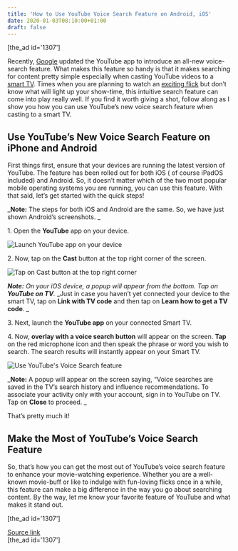 ```yaml
---
title: 'How to Use YouTube Voice Search Feature on Android, iOS'
date: 2020-01-03T08:10:00+01:00
draft: false
---
```


\[the\_ad id='1307'\]  
  

  

Recently, [Google](https://beebom.com/google-page/) updated the YouTube app to introduce an all-new voice-search feature. What makes this feature so handy is that it makes searching for content pretty simple especially when casting YouTube videos to a [smart TV](https://beebom.com/best-4k-tvs-india/). Times when you are planning to watch an [exciting flick](https://beebom.com/best-family-movies-netflix/) but don’t know what will light up your show-time, this intuitive search feature can come into play really well. If you find it worth giving a shot, follow along as I show you how you can use YouTube’s new voice search feature when casting to a smart TV.  

Use YouTube’s New Voice Search Feature on iPhone and Android
------------------------------------------------------------

  

First things first, ensure that your devices are running the latest version of YouTube. The feature has been rolled out for both iOS ( of course iPadOS included) and Android. So, it doesn’t matter which of the two most popular mobile operating systems you are running, you can use this feature. With that said, let’s get started with the quick steps!  

_**Note:** The steps for both iOS and Android are the same. So, we have just shown Android’s screenshots. _  

1\. Open the **YouTube** app on your device.  

![Launch YouTube app on your device](https://beebom.com/wp-content/uploads/2020/01/Launch-YouTube-app-on-your-device.jpg)

2\. Now, tap on the **Cast** button at the top right corner of the screen.  

![Tap on Cast button at the top right corner](https://beebom.com/wp-content/uploads/2020/01/Tap-on-Cast-button-at-the-top-right-corner-.jpg)

_**Note:** On your iOS device, a popup will appear from the bottom. Tap on **YouTube on TV**._ _Just in case you haven’t yet connected your device to the smart TV, tap on **Link with TV code** and then tap on **Learn how to get a TV code**. _  

3\. Next, launch the **YouTube app** on your connected Smart TV.

  
  

  

4\. Now, **overlay with a voice search button** will appear on the screen. **Tap** on the red microphone icon and then speak the phrase or word you wish to search. The search results will instantly appear on your Smart TV.  

![Use YouTube's Voice Search feature](https://beebom.com/wp-content/uploads/2020/01/Use-YouTubes-Voice-Search-feature.jpg)

_**Note:** A popup will appear on the screen saying, “Voice searches are saved in the TV’s search history and influence recommendations. To associate your activity only with your account, sign in to YouTube on TV. Tap on **Close** to proceed. _  

That’s pretty much it!  

Make the Most of YouTube’s Voice Search Feature
-----------------------------------------------

  

So, that’s how you can get the most out of YouTube’s voice search feature to enhance your movie-watching experience. Whether you are a well-known movie-buff or like to indulge with fun-loving flicks once in a while, this feature can make a big difference in the way you go about searching content. By the way, let me know your favorite feature of YouTube and what makes it stand out.  

  
  
\[the\_ad id='1307'\]  
  
[Source link](https://beebom.com/how-use-youtubes-voice-search-feature/)  
\[the\_ad id='1307'\]